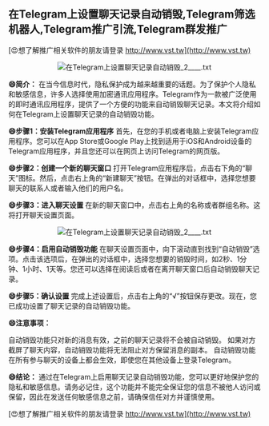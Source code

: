 ## **在Telegram上设置聊天记录自动销毁,Telegram筛选机器人,Telegram推广引流,Telegram群发推广**

[😍想了解推广相关软件的朋友请登录 http://www.vst.tw](http://www.vst.tw)

 <center><img src="https://vst.tw/MP4/tuiguang/png/4.png" alt="在Telegram上设置聊天记录自动销毁_2____.txt"></center>

**😄简介：**
在当今信息时代，隐私保护成为越来越重要的话题。为了保护个人隐私和敏感信息，许多人选择使用加密通讯应用程序。Telegram作为一款被广泛使用的即时通讯应用程序，提供了一个方便的功能来自动销毁聊天记录。本文将介绍如何在Telegram上设置聊天记录的自动销毁功能。

**😄步骤1：安装Telegram应用程序**
首先，在您的手机或者电脑上安装Telegram应用程序。您可以在App Store或Google Play上找到适用于iOS和Android设备的Telegram应用程序，并且您还可以在网页上访问Telegram的网页版。

**😄步骤2：创建一个新的聊天窗口**
打开Telegram应用程序后，点击右下角的“聊天”图标。然后，点击右上角的“新建聊天”按钮。在弹出的对话框中，选择您想要聊天的联系人或者输入他们的用户名。

**😄步骤3：进入聊天设置**
在新的聊天窗口中，点击右上角的名称或者群组名称。这将打开聊天设置页面。

 <center><img src="https://vst.tw/MP4/tuiguang/png/6.png" alt="在Telegram上设置聊天记录自动销毁_2____.txt"></center>

**😄步骤4：启用自动销毁功能**
在聊天设置页面中，向下滚动直到找到“自动销毁”选项。点击该选项后，在弹出的对话框中，选择您想要的销毁时间，如2秒、1分钟、1小时、1天等。您还可以选择在阅读后或者在离开聊天窗口后自动销毁聊天记录。

**😄步骤5：确认设置**
完成上述设置后，点击右上角的“√”按钮保存更改。现在，您已成功设置了聊天记录的自动销毁功能。

**😄注意事项：**

自动销毁功能只对新的消息有效，之前的聊天记录将不会被自动销毁。
如果对方截屏了聊天内容，自动销毁功能将无法阻止对方保留消息的副本。
自动销毁功能在所有参与聊天的设备上都会生效，即使您在其他设备上登录Telegram。

**😄结论：**
通过在Telegram上启用聊天记录自动销毁功能，您可以更好地保护您的隐私和敏感信息。请务必记住，这个功能并不能完全保证您的信息不被他人访问或保留，因此在发送任何敏感信息之前，请确保信任对方并谨慎使用。

[😍想了解推广相关软件的朋友请登录 http://www.vst.tw](http://www.vst.tw)




